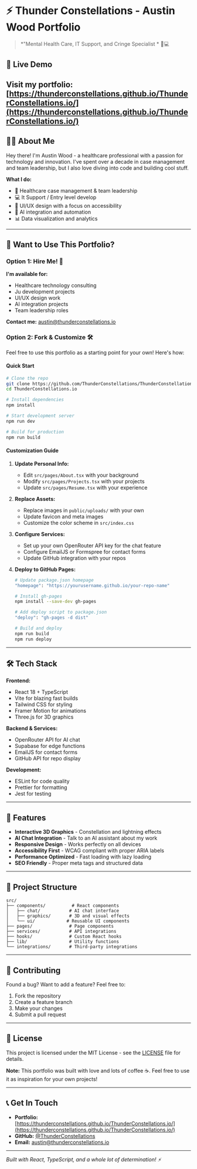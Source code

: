 
# ⚡ Thunder Constellations - Austin Wood Portfolio

> *"Mental Health Care, IT Support, and Cringe Specialist * 🏥💻

## 🌟 Live Demo
**Visit my portfolio:** [https://thunderconstellations.github.io/ThunderConstellations.io/](https://thunderconstellations.github.io/ThunderConstellations.io/)
---

## 👨‍⚕️ About Me
Hey there! I'm Austin Wood - a healthcare professional with a passion for technology and innovation. I've spent over a decade in case management and team leadership, but I also love diving into code and building cool stuff.

**What I do:**
- 🏥 Healthcare case management & team leadership
- 💻 It Support / Entry level develop
- 🎨 UI/UX design with a focus on accessibility
- 🤖 AI integration and automation
- 📊 Data visualization and analytics

---

## 🚀 Want to Use This Portfolio?

### Option 1: Hire Me! 🎯
**I'm available for:**
- Healthcare technology consulting
- Ju development projects
- UI/UX design work
- AI integration projects
- Team leadership roles

**Contact me:** [austin@thunderconstellations.io](mailto:austin@thunderconstellations.io)

### Option 2: Fork & Customize 🛠️
Feel free to use this portfolio as a starting point for your own! Here's how:

#### Quick Start
```bash
# Clone the repo
git clone https://github.com/ThunderConstellations/ThunderConstellations.io.git
cd ThunderConstellations.io

# Install dependencies
npm install

# Start development server
npm run dev

# Build for production
npm run build
```

#### Customization Guide
1. **Update Personal Info:**
   - Edit `src/pages/About.tsx` with your background
   - Modify `src/pages/Projects.tsx` with your projects
   - Update `src/pages/Resume.tsx` with your experience

2. **Replace Assets:**
   - Replace images in `public/uploads/` with your own
   - Update favicon and meta images
   - Customize the color scheme in `src/index.css`

3. **Configure Services:**
   - Set up your own OpenRouter API key for the chat feature
   - Configure EmailJS or Formspree for contact forms
   - Update GitHub integration with your repos

4. **Deploy to GitHub Pages:**
   ```bash
   # Update package.json homepage
   "homepage": "https://yourusername.github.io/your-repo-name"
   
   # Install gh-pages
   npm install --save-dev gh-pages
   
   # Add deploy script to package.json
   "deploy": "gh-pages -d dist"
   
   # Build and deploy
   npm run build
   npm run deploy
   ```

---

## 🛠️ Tech Stack

**Frontend:**
- React 18 + TypeScript
- Vite for blazing fast builds
- Tailwind CSS for styling
- Framer Motion for animations
- Three.js for 3D graphics

**Backend & Services:**
- OpenRouter API for AI chat
- Supabase for edge functions
- EmailJS for contact forms
- GitHub API for repo display

**Development:**
- ESLint for code quality
- Prettier for formatting
- Jest for testing

---

## 🎨 Features

- **Interactive 3D Graphics** - Constellation and lightning effects
- **AI Chat Integration** - Talk to an AI assistant about my work
- **Responsive Design** - Works perfectly on all devices
- **Accessibility First** - WCAG compliant with proper ARIA labels
- **Performance Optimized** - Fast loading with lazy loading
- **SEO Friendly** - Proper meta tags and structured data

---

## 📁 Project Structure

```
src/
├── components/          # React components
│   ├── chat/           # AI chat interface
│   ├── graphics/       # 3D and visual effects
│   └── ui/            # Reusable UI components
├── pages/              # Page components
├── services/           # API integrations
├── hooks/              # Custom React hooks
├── lib/                # Utility functions
└── integrations/       # Third-party integrations
```

---

## 🤝 Contributing

Found a bug? Want to add a feature? Feel free to:
1. Fork the repository
2. Create a feature branch
3. Make your changes
4. Submit a pull request

---

## 📄 License

This project is licensed under the MIT License - see the [LICENSE](LICENSE) file for details.

**Note:** This portfolio was built with love and lots of coffee ☕. Feel free to use it as inspiration for your own projects!

---

## 📞 Get In Touch

- **Portfolio:** [https://thunderconstellations.github.io/ThunderConstellations.io/](https://thunderconstellations.github.io/ThunderConstellations.io/)
- **GitHub:** [@ThunderConstellations](https://github.com/ThunderConstellations)
- **Email:** [austin@thunderconstellations.io](mailto:austin@thunderconstellations.io)

---

*Built with React, TypeScript, and a whole lot of determination! ⚡*
